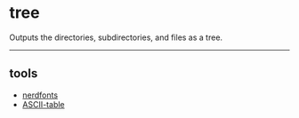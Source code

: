# tree

<p>Outputs the directories, subdirectories, and files as a tree.</p>

---

## tools

- [nerdfonts](https://www.nerdfonts.com/#home)
- [ASCII-table](https://ascii-tables.com/)

